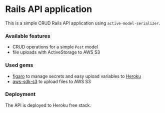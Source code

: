 # Rails API application

This is a simple CRUD Rails API application using `active-model-serializer`.

### Available features

- CRUD operations for a simple `Post` model
- file uploads with ActiveStorage to AWS S3


### Used gems

- [figaro](https://github.com/laserlemon/figaro) to manage secrets and easy upload variables to [Heroku](https://www.heroku.com/home)
- [aws-sdk-s3](https://github.com/aws/aws-sdk-ruby) to upload files to AWS S3

### Deployment

The API is deployed to Heroku free stack.
